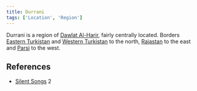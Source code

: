 ```yaml
---
title: Durrani
tags: ['Location', 'Region']
---
```

Durrani is a region of [Dawlat Al-Harir](/_wiki/dawlat-al-harir.md), fairly centrally located. Borders [Eastern Turkistan](/_wiki/eastern-turkistan.md) and [Western Turkistan](/_wiki/western-turkistan.md) to the north, [Rajastan](/_wiki/rajastan.md) to the east and [Parsi](/_wiki/parsi.md) to the west.

## References
- [Silent Songs](/_wiki/silent-songs.md) 2
